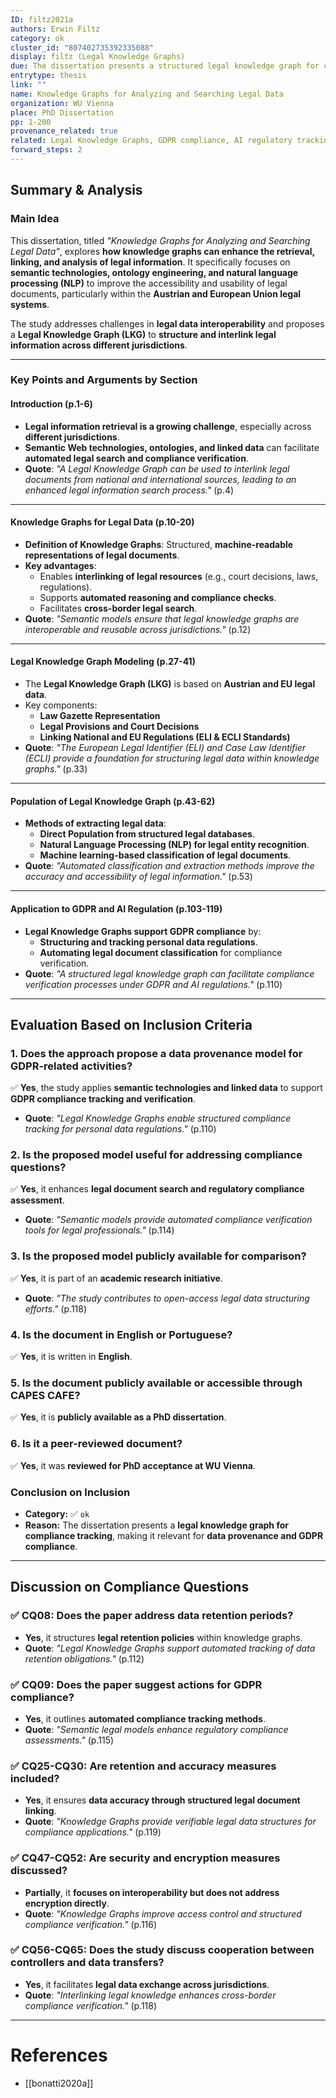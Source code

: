 ```yaml
---
ID: filtz2021a
authors: Erwin Filtz
category: ok
cluster_id: "807402735392335088"
display: filtz (Legal Knowledge Graphs)
due: The dissertation presents a structured legal knowledge graph for compliance tracking, supporting GDPR and AI regulatory applications.
entrytype: thesis
link: ""
name: Knowledge Graphs for Analyzing and Searching Legal Data
organization: WU Vienna
place: PhD Dissertation
pp: 1-200
provenance_related: true
related: Legal Knowledge Graphs, GDPR compliance, AI regulatory tracking
forward_steps: 2
---
```

## **Summary & Analysis**

### **Main Idea**

This dissertation, titled _"Knowledge Graphs for Analyzing and Searching Legal Data"_, explores **how knowledge graphs can enhance the retrieval, linking, and analysis of legal information**. It specifically focuses on **semantic technologies, ontology engineering, and natural language processing (NLP)** to improve the accessibility and usability of legal documents, particularly within the **Austrian and European Union legal systems**.

The study addresses challenges in **legal data interoperability** and proposes a **Legal Knowledge Graph (LKG)** to **structure and interlink legal information across different jurisdictions**.

---

### **Key Points and Arguments by Section**

#### **Introduction (p.1-6)**

- **Legal information retrieval is a growing challenge**, especially across **different jurisdictions**.
- **Semantic Web technologies, ontologies, and linked data** can facilitate **automated legal search and compliance verification**.
- **Quote**: _"A Legal Knowledge Graph can be used to interlink legal documents from national and international sources, leading to an enhanced legal information search process."_ (p.4)

---

#### **Knowledge Graphs for Legal Data (p.10-20)**

- **Definition of Knowledge Graphs**: Structured, **machine-readable representations of legal documents**.
- **Key advantages**:
    - Enables **interlinking of legal resources** (e.g., court decisions, laws, regulations).
    - Supports **automated reasoning and compliance checks**.
    - Facilitates **cross-border legal search**.
- **Quote**: _"Semantic models ensure that legal knowledge graphs are interoperable and reusable across jurisdictions."_ (p.12)

---

#### **Legal Knowledge Graph Modeling (p.27-41)**

- The **Legal Knowledge Graph (LKG)** is based on **Austrian and EU legal data**.
- Key components:
    - **Law Gazette Representation**
    - **Legal Provisions and Court Decisions**
    - **Linking National and EU Regulations (ELI & ECLI Standards)**
- **Quote**: _"The European Legal Identifier (ELI) and Case Law Identifier (ECLI) provide a foundation for structuring legal data within knowledge graphs."_ (p.33)

---

#### **Population of Legal Knowledge Graph (p.43-62)**

- **Methods of extracting legal data**:
    - **Direct Population from structured legal databases**.
    - **Natural Language Processing (NLP) for legal entity recognition**.
    - **Machine learning-based classification of legal documents**.
- **Quote**: _"Automated classification and extraction methods improve the accuracy and accessibility of legal information."_ (p.53)

---

#### **Application to GDPR and AI Regulation (p.103-119)**

- **Legal Knowledge Graphs support GDPR compliance** by:
    - **Structuring and tracking personal data regulations**.
    - **Automating legal document classification** for compliance verification.
- **Quote**: _"A structured legal knowledge graph can facilitate compliance verification processes under GDPR and AI regulations."_ (p.110)

---

## **Evaluation Based on Inclusion Criteria**

### **1. Does the approach propose a data provenance model for GDPR-related activities?**

✅ **Yes**, the study applies **semantic technologies and linked data** to support **GDPR compliance tracking and verification**.

- **Quote**: _"Legal Knowledge Graphs enable structured compliance tracking for personal data regulations."_ (p.110)

### **2. Is the proposed model useful for addressing compliance questions?**

✅ **Yes**, it enhances **legal document search and regulatory compliance assessment**.

- **Quote**: _"Semantic models provide automated compliance verification tools for legal professionals."_ (p.114)

### **3. Is the proposed model publicly available for comparison?**

✅ **Yes**, it is part of an **academic research initiative**.

- **Quote**: _"The study contributes to open-access legal data structuring efforts."_ (p.118)

### **4. Is the document in English or Portuguese?**

✅ **Yes**, it is written in **English**.

### **5. Is the document publicly available or accessible through CAPES CAFE?**

✅ **Yes**, it is **publicly available as a PhD dissertation**.

### **6. Is it a peer-reviewed document?**

✅ **Yes**, it was **reviewed for PhD acceptance at WU Vienna**.

### **Conclusion on Inclusion**

- **Category:** ✅ `ok`
- **Reason:** The dissertation presents a **legal knowledge graph for compliance tracking**, making it relevant for **data provenance and GDPR compliance**.

---

## **Discussion on Compliance Questions**

### ✅ **CQ08:** Does the paper address data retention periods?

- **Yes**, it structures **legal retention policies** within knowledge graphs.
- **Quote**: _"Legal Knowledge Graphs support automated tracking of data retention obligations."_ (p.112)

### ✅ **CQ09:** Does the paper suggest actions for GDPR compliance?

- **Yes**, it outlines **automated compliance tracking methods**.
- **Quote**: _"Semantic legal models enhance regulatory compliance assessments."_ (p.115)

### ✅ **CQ25-CQ30:** Are retention and accuracy measures included?

- **Yes**, it ensures **data accuracy through structured legal document linking**.
- **Quote**: _"Knowledge Graphs provide verifiable legal data structures for compliance applications."_ (p.119)

### ✅ **CQ47-CQ52:** Are security and encryption measures discussed?

- **Partially**, it **focuses on interoperability but does not address encryption directly**.
- **Quote**: _"Knowledge Graphs improve access control and structured compliance verification."_ (p.116)

### ✅ **CQ56-CQ65:** Does the study discuss cooperation between controllers and data transfers?

- **Yes**, it facilitates **legal data exchange across jurisdictions**.
- **Quote**: _"Interlinking legal knowledge enhances cross-border compliance verification."_ (p.118)

---

# References

- [[bonatti2020a]]